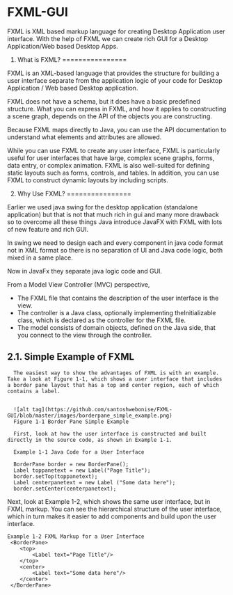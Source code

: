 FXML-GUI
========

FXML is XML based markup language for creating Desktop Application user interface. With the help of FXML we can create rich GUI for a Desktop Application/Web based Desktop Apps.

1. What is FXML?
================

FXML is an XML-based language that provides the structure for building a user interface separate from the application logic of your code for Desktop Application / Web based Desktop application.

FXML does not have a schema, but it does have a basic predefined structure. What you can express in FXML, and how it applies to constructing a scene graph, depends on the API of the objects you are constructing.

Because FXML maps directly to Java, you can use the API documentation to understand what elements and attributes are allowed.

While you can use FXML to create any user interface, FXML is particularly useful for user interfaces that have large, complex scene graphs, forms, data entry, or complex animation. FXML is also well-suited for defining static layouts such as forms, controls, and tables. In addition, you can use FXML to construct dynamic layouts by including scripts.

2. Why Use FXML?
================

Earlier we used java swing for the desktop application (standalone application) but that is not that much rich in gui and many more drawback so to overcome all these things Java introduce JavaFX with FXML with lots of new feature and rich GUI.

In swing we need to design each and every component in java code format not in XML format so there is no separation of UI and Java code logic, both mixed in a same place.

Now in JavaFx they separate java logic code and GUI.

From a Model View Controller (MVC) perspective, 

- The FXML file that contains the description of the user interface is the view.
- The controller is a Java class, optionally implementing theInitializable class, which is declared as the controller for the FXML file.
- The model consists of domain objects, defined on the Java side, that you connect to the view through the controller. 

2.1. Simple Example of FXML
---------------------------

	  The easiest way to show the advantages of FXML is with an example. Take a look at Figure 1-1, which shows a user interface that includes a border pane layout that has a top and center region, each of which contains a label.

	  
	  ![alt tag](https://github.com/santoshwebonise/FXML-GUI/blob/master/images/borderpane_simple_example.png)
	  Figure 1-1 Border Pane Simple Example
	  
	  First, look at how the user interface is constructed and built directly in the source code, as shown in Example 1-1.
	  
	  Example 1-1 Java Code for a User Interface
	  
	  BorderPane border = new BorderPane();
	  Label toppanetext = new Label("Page Title");
	  border.setTop(toppanetext);
	  Label centerpanetext = new Label ("Some data here");
	  border.setCenter(centerpanetext);
  
Next, look at Example 1-2, which shows the same user interface, but in FXML markup. You can see the hierarchical structure of the user interface, which in turn makes it easier to add components and build upon the user interface.

    Example 1-2 FXML Markup for a User Interface
	 <BorderPane>
		<top>
			<Label text="Page Title"/>
		</top>
		<center>
			<Label text="Some data here"/>
		</center>
	 </BorderPane>
  


  




